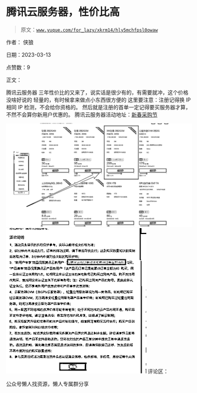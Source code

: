 # 腾讯云服务器，性价比高

> 原文：[`www.yuque.com/for_lazy/xkrm14/hly5mchfpsl0owaw`](https://www.yuque.com/for_lazy/xkrm14/hly5mchfpsl0owaw)



作者： 侠狼



日期：2023-03-13



点赞数：9

<ne-hole id="ue5b330fd" data-lake-id="ue5b330fd">

正文：



腾讯云服务器 三年性价比的又来了，说实话是很少有的，有需要就冲，这个价格没啥好说的 轻量的，有时候拿来做点小东西很方便的 这里要注意：注册记得换 IP 相同 IP 检测，不会给你资格的。 然后就是注册的首单一定记得要买服务器才算，不然不会算你新用户优惠的。 腾讯云服务器活动地址：[新春采购节](https://url.cn/noMhBNVz)



![](img/26047b9b9008691075fa9390bc4daee2.png)  <ne-p id="u4cd2f343" data-lake-id="u4cd2f343">![](img/9211c3ba4301c295c646033649a436c1.png)  <ne-hole id="u90868e9b" data-lake-id="u90868e9b"><ne-p id="ub8af8abd" data-lake-id="ub8af8abd">评论区：

<ne-hole id="ude931f39" data-lake-id="ude931f39">

公众号懒人找资源，懒人专属群分享

</ne-hole></ne-hole></ne-p></ne-p></ne-hole>